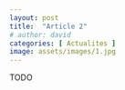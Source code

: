 ```yaml
---
layout: post
title:  "Article 2"
# author: david
categories: [ Actualites ]
image: assets/images/1.jpg
---
```

TODO
